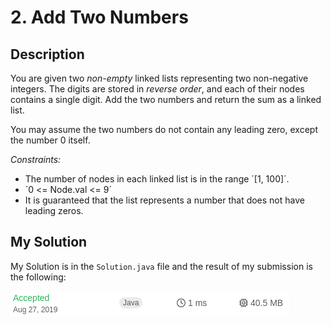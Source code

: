# 2. Add Two Numbers
## Description

You are given two *non-empty* linked lists representing two non-negative integers. The digits are stored in *reverse order*, and each of their nodes contains a single digit. Add the two numbers and return the sum as a linked list.

You may assume the two numbers do not contain any leading zero, except the number 0 itself.

*Constraints:*

- The number of nodes in each linked list is in the range ´[1, 100]´.
- ´0 <= Node.val <= 9´
- It is guaranteed that the list represents a number that does not have leading zeros.

## My Solution

My Solution is in the `Solution.java` file and the result of my submission is the following:

![Submissionresults](assets/images/submission002_Java.png)

